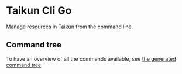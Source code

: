 # Taikun Cli Go
Manage resources in [Taikun](https://taikun.cloud) from the command line.

## Command tree
To have an overview of all the commands available, see [the generated command
tree](COMMAND_TREE.md).
